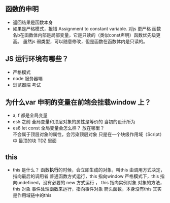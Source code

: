 ## 函数的申明
- 返回结果是函数本身
- 如果是严格模式，报错 Assignment to constant variable.
  对js 更严格
  函数名b在函数体内部是局部变量，它是只读的（类似const声明）函数优先级更高。
  虽然js 弱类型，可以随意修改，但是函数在函数体内是只读的。

## JS 运行环境有哪些？
- 严格模式 
- node 服务器端
- 浏览器端 考试

## 为什么var 申明的变量在前端会挂载window 上？
- a, f 都是全局变量
- es5 之前 全局变量和顶层对象的属性是等价的
  当初的设计所为
- es6 let const 全局变量会怎么样？ 放在哪里？   
  不会属于顶层对象的属性，会污染顶层对象
  只是在一个块级作用域（Script）中  最顶的块
  <script>
  </script>
  TDZ 里面    

## this 
- this 是什么？
  函数**执行**的时候，会立即生成的对象，叫this
  由调用方式决定，指向最后的调用者
  普通函数方式运行，this 指向window
  严格模式下，this 指向undefined，没有必要的
  new 方式运行 ， this 指向实例对象
  对象的方法，this 对象
  事件处理函数来运行，指向事件对象
  箭头函数，本身没有this 其实是作用域链中的this
